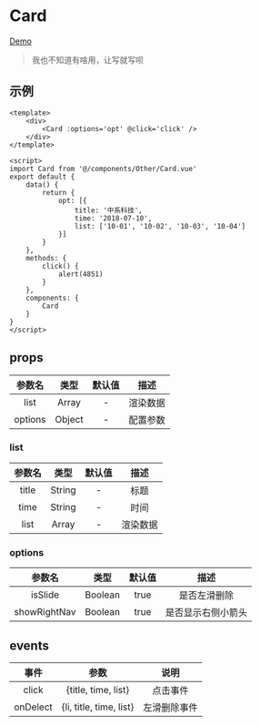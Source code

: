 # Card
[Demo](http://watasi.gitee.io/infozx_api/dist/#/card)
> 我也不知道有啥用，让写就写呗

## 示例
```vue{8}
<template>
	<div>
		<Card :options='opt' @click='click' />
	</div>
</template>

<script>
import Card from '@/components/Other/Card.vue'
export default {
	data() {
		return {
			opt: [{
				title: '中系科技',
				time: '2018-07-10',
				list: ['10-01', '10-02', '10-03', '10-04']
			}]
		}
	},
	methods: {
		click() {
			alert(4851)
		}
	},
	components: {
		Card
	}
}
</script>
```

## props
|参数名|类型|默认值|描述|
|:---:|:---:|:---:|:---:|
|list|Array|-|渲染数据|
|options|Object|-|配置参数|

### list
|参数名|类型|默认值|描述|
|:---:|:---:|:---:|:---:|
|title|String|-|标题|
|time|String|-|时间|
|list|Array|-|渲染数据|

### options
|参数名|类型|默认值|描述|
|:---:|:---:|:---:|:---:|
|isSlide|Boolean|true|是否左滑删除|
|showRightNav|Boolean|true|是否显示右侧小箭头|

## events
|事件|参数|说明|
|:---:|:---:|:---:|
|click|{title, time, list}|点击事件|
|onDelect|{li, title, time, list}|左滑删除事件|